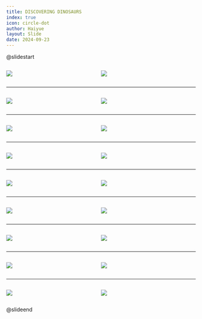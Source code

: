 ```yaml
---
title: DISCOVERING DINOSAURS
index: true
icon: circle-dot
author: Haiyue
layout: Slide
date: 2024-09-23
---
```

 
@slidestart

<div style="display:flex">
<div style="flex:1">

![](https://raw.githubusercontent.com/yclord/reading/refs/heads/master/english/Level-O/DISCOVERING%20DINOSAURS/001.webp)
</div>
<div style="flex:1">

![](https://raw.githubusercontent.com/yclord/reading/refs/heads/master/english/Level-O/DISCOVERING%20DINOSAURS/002.webp)
</div>
</div>

---

<div style="display:flex">
<div style="flex:1">

![](https://raw.githubusercontent.com/yclord/reading/refs/heads/master/english/Level-O/DISCOVERING%20DINOSAURS/003.webp)
</div>
<div style="flex:1">

![](https://raw.githubusercontent.com/yclord/reading/refs/heads/master/english/Level-O/DISCOVERING%20DINOSAURS/004.webp)
</div>
</div>

---

<div style="display:flex">
<div style="flex:1">

![](https://raw.githubusercontent.com/yclord/reading/refs/heads/master/english/Level-O/DISCOVERING%20DINOSAURS/005.webp)
</div>
<div style="flex:1">

![](https://raw.githubusercontent.com/yclord/reading/refs/heads/master/english/Level-O/DISCOVERING%20DINOSAURS/006.webp)
</div>
</div>

---

<div style="display:flex">
<div style="flex:1">

![](https://raw.githubusercontent.com/yclord/reading/refs/heads/master/english/Level-O/DISCOVERING%20DINOSAURS/007.webp)
</div>
<div style="flex:1">

![](https://raw.githubusercontent.com/yclord/reading/refs/heads/master/english/Level-O/DISCOVERING%20DINOSAURS/008.webp)
</div>
</div>

---

<div style="display:flex">
<div style="flex:1">

![](https://raw.githubusercontent.com/yclord/reading/refs/heads/master/english/Level-O/DISCOVERING%20DINOSAURS/009.webp)
</div>
<div style="flex:1">

![](https://raw.githubusercontent.com/yclord/reading/refs/heads/master/english/Level-O/DISCOVERING%20DINOSAURS/010.webp)
</div>
</div>

---

<div style="display:flex">
<div style="flex:1">

![](https://raw.githubusercontent.com/yclord/reading/refs/heads/master/english/Level-O/DISCOVERING%20DINOSAURS/011.webp)
</div>
<div style="flex:1">

![](https://raw.githubusercontent.com/yclord/reading/refs/heads/master/english/Level-O/DISCOVERING%20DINOSAURS/012.webp)
</div>
</div>

---

<div style="display:flex">
<div style="flex:1">

![](https://raw.githubusercontent.com/yclord/reading/refs/heads/master/english/Level-O/DISCOVERING%20DINOSAURS/013.webp)
</div>
<div style="flex:1">

![](https://raw.githubusercontent.com/yclord/reading/refs/heads/master/english/Level-O/DISCOVERING%20DINOSAURS/014.webp)
</div>
</div>

---

<div style="display:flex">
<div style="flex:1">

![](https://raw.githubusercontent.com/yclord/reading/refs/heads/master/english/Level-O/DISCOVERING%20DINOSAURS/015.webp)
</div>
<div style="flex:1">

![](https://raw.githubusercontent.com/yclord/reading/refs/heads/master/english/Level-O/DISCOVERING%20DINOSAURS/016.webp)
</div>
</div>

---

<div style="display:flex">
<div style="flex:1">

![](https://raw.githubusercontent.com/yclord/reading/refs/heads/master/english/Level-O/DISCOVERING%20DINOSAURS/017.webp)
</div>
<div style="flex:1">

![](https://raw.githubusercontent.com/yclord/reading/refs/heads/master/english/Level-O/DISCOVERING%20DINOSAURS/018.webp)
</div>
</div>

@slideend